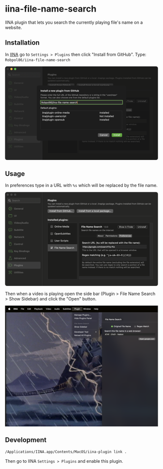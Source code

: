 # iina-file-name-search

IINA plugin that lets you search the currently playing file's name on a website.

## Installation

In [IINA](https://iina.io/) go to `Settings > Plugins` then click "Install from GitHub".
Type: `Robpol86/iina-file-name-search`

![install](install.png "install")

## Usage

In preferences type in a URL with `%s` which will be replaced by the file name.

![preferences](preferences.png "preferences")

Then when a video is playing open the side bar (Plugin > File Name Search > Show Sidebar) and click the "Open" button.

![sidebar](sidebar.png "sidebar")

## Development

```bash
/Applications/IINA.app/Contents/MacOS/iina-plugin link .
```

Then go to IINA `Settings > Plugins` and enable this plugin.
